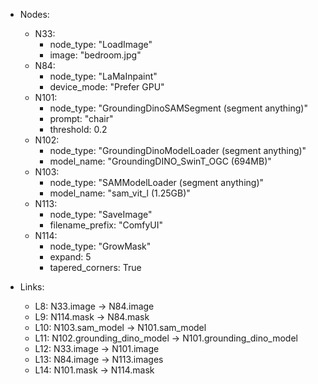 - Nodes:
    - N33:
        - node_type: "LoadImage"
        - image: "bedroom.jpg"
    - N84:
        - node_type: "LaMaInpaint"
        - device_mode: "Prefer GPU"
    - N101:
        - node_type: "GroundingDinoSAMSegment (segment anything)"
        - prompt: "chair"
        - threshold: 0.2
    - N102:
        - node_type: "GroundingDinoModelLoader (segment anything)"
        - model_name: "GroundingDINO_SwinT_OGC (694MB)"
    - N103:
        - node_type: "SAMModelLoader (segment anything)"
        - model_name: "sam_vit_l (1.25GB)"
    - N113:
        - node_type: "SaveImage"
        - filename_prefix: "ComfyUI"
    - N114:
        - node_type: "GrowMask"
        - expand: 5
        - tapered_corners: True

- Links:
    - L8: N33.image -> N84.image
    - L9: N114.mask -> N84.mask
    - L10: N103.sam_model -> N101.sam_model
    - L11: N102.grounding_dino_model -> N101.grounding_dino_model
    - L12: N33.image -> N101.image
    - L13: N84.image -> N113.images
    - L14: N101.mask -> N114.mask
